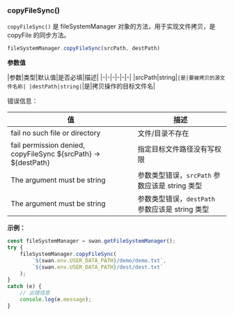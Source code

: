 ### copyFileSync()

`copyFileSync()` 是 fileSystemManager 对象的方法，用于实现文件拷贝，是 copyFile 的同步方法。


```js
fileSystemManager.copyFileSync(srcPath, destPath)
```

**参数值**

|参数|类型|默认值|是否必填|描述|
|-|-|-|-|-|-|
|srcPath|string|``|是|要被拷贝的源文件名称|
|destPath|string|``|是|拷贝操作的目标文件名|

错误信息：

| 值                                     | 描述                                            |
| -------------------------------------- | -----------------------------------------------|
| fail no such file or directory | 文件/目录不存在                                      |
| fail permission denied, copyFileSync ${srcPath} -> ${destPath} | 指定目标文件路径没有写权限 |
| The argument must be string | 参数类型错误，`srcPath` 参数应该是 string 类型|
| The argument must be string | 参数类型错误，`destPath` 参数应该是 string 类型|


**示例：**

```js
const fileSystemManager = swan.getFileSystemManager();
try {
    fileSystemManager.copyFileSync(
        `${swan.env.USER_DATA_PATH}/demo/demo.txt`,
        `${swan.env.USER_DATA_PATH}/dest/dest.txt`
    );
}
catch (e) {
    // 出错信息
    console.log(e.message);
}
```